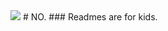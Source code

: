 <img src="http://i0.kym-cdn.com/photos/images/facebook/000/232/114/e39.png">
# NO.
### Readmes are for kids.
